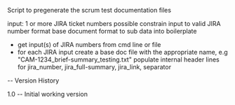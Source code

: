 Script to pregenerate the scrum test documentation files

input:  1 or more JIRA ticket numbers
            possible constrain input to valid JIRA number format
        base document format to sub data into boilerplate
        
- get input(s) of JIRA numbers from cmd line or file
- for each JIRA input
    create a base doc file with the appropriate name, e.g "CAM-1234_brief-summary_testing.txt"
    populate internal header lines for jira_number, jira_full-summary, jira_link, separator

--
Version History

1.0 -- Initial working version

